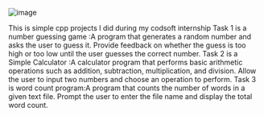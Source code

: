 ![image](https://github.com/deep89205/CODSOFT/assets/140511777/344d33e6-ac87-44ac-8f34-b46fbb3275be)


This is simple cpp projects I did during my codsoft internship Task 1 is a number guessing game :A program that generates a random number and asks the user to guess it. Provide feedback on whether the guess is too high or too low until the user guesses the correct number. Task 2 is a Simple Calculator :A calculator program that performs basic arithmetic operations such as addition, subtraction, multiplication, and division. Allow the user to input two numbers and choose an operation to perform. Task 3 is word count program:A program that counts the number of words in a given text file. Prompt the user to enter the file name and display the total word count.

